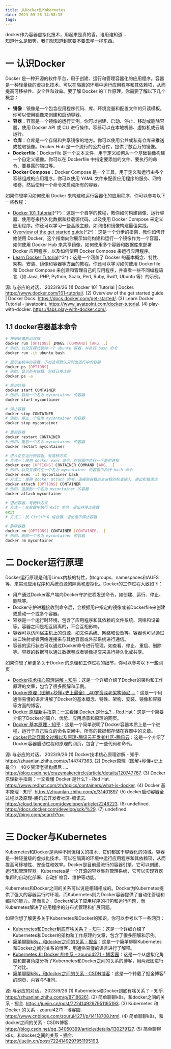 ```yaml
---
title: 从Docker到Kubernetes
date: 2023-09-26 14:58:33
tags:
---
```

docker作为容器虚拟化技术，用起来是真的香。谁用谁知道...  
知道什么是趋势，我们就知道到底要不要去学一样东西。
<!--more-->

# 一 认识Docker
Docker 是一种开源的软件平台，用于创建、运行和管理容器化的应用程序。容器是一种轻量级的虚拟化技术，可以在隔离的环境中运行应用程序和其依赖项，从而提高可移植性、安全性和效率。要了解 Docker 的工作原理，你需要了解以下几个概念：

- **镜像**：镜像是一个包含应用程序代码、库、环境变量和配置文件的只读模板。你可以使用镜像来创建和启动容器。
- **容器**：容器是一个镜像的运行实例。你可以创建、启动、停止、移动或删除容器，使用 Docker API 或 CLI 进行操作。容器可以在本地机器、虚拟机或云端运行。
- **仓库**：仓库是一个存储和共享镜像的地方。你可以使用公共或私有仓库来推送或拉取镜像。Docker Hub 是一个流行的公共仓库，提供了数百万的镜像。
- **Dockerfile**：Dockerfile 是一个文本文件，用于定义如何从一个基础镜像构建一个自定义镜像。你可以在 Dockerfile 中指定要添加的文件、要执行的命令、要暴露的端口等。
- **Docker Compose**：Docker Compose 是一个工具，用于定义和运行由多个容器组成的应用程序。你可以使用 YAML 文件来配置应用程序的服务、网络和卷，然后使用一个命令来启动所有的容器。

如果你想学习如何使用 Docker 来构建和运行容器化的应用程序，你可以参考以下一些教程：

- [Docker 101 Tutorial](https://www.docker.com/101-tutorial/)(^1^)：这是一个自学的教程，教你如何构建镜像、运行容器、使用卷来持久化数据和挂载源代码，以及使用 Docker Compose 来定义应用程序。你还可以学习一些高级主题，如网络和镜像构建最佳实践。
- [Overview of the get started guide](https://docs.docker.com/get-started/)(^2^)：这是一个分步的指南，教你如何开始使用 Docker。这个指南向你展示如何构建和运行一个镜像作为一个容器，如何使用 Docker Hub 来共享镜像，如何使用多个容器和数据库来部署 Docker 应用程序，以及如何使用 Docker Compose 来运行应用程序。
- [Learn Docker Tutorial](https://www.javatpoint.com/docker-tutorial)(^3^)：这是一个涵盖了 Docker 的基本概念、特性、架构、安装、镜像和容器等方面的教程。你还可以学习如何使用 Dockerfile 和 Docker Compose 来创建和管理自己的应用程序，并查看一些不同编程语言（如 Java, PHP, Python, Scala, Perl, Ruby, Swift, Ubuntu 等）的示例。

源: 与必应的对话， 2023/9/26
(1) Docker 101 Tutorial | Docker. https://www.docker.com/101-tutorial/.
(2) Overview of the get started guide | Docker Docs. https://docs.docker.com/get-started/.
(3) Learn Docker Tutorial - javatpoint. https://www.javatpoint.com/docker-tutorial.
(4) play-with-docker. https://labs.play-with-docker.com/.


## 1.1 docker容器基本命令
``` sh
# 根据镜像启动容器
docker run [OPTIONS] IMAGE [COMMAND] [ARG...]
# 例如，以交互模式启动一个 ubuntu 容器，并执行 bash 命令
docker run -it ubuntu bash

# 显示主机中的容器，不加选项默认只列出运行中的容器
docker ps [OPTIONS]
# 例如，显示所有容器，包括已停止的
docker ps -a

# 启动容器
docker start CONTAINER
# 例如，启动一个名为 mycontainer 的容器
docker start mycontainer

# 停止容器
docker stop CONTAINER
# 例如，停止一个名为 mycontainer 的容器
docker stop mycontainer

# 重启容器
docker restart CONTAINER
# 例如，重启一个名为 mycontainer 的容器
docker restart mycontainer

# 进入正在运行的容器，有两种方式
# 方式一：使用 docker exec 命令，在容器中执行一个新的进程
docker exec [OPTIONS] CONTAINER COMMAND [ARG...]
# 例如，以交互模式在一个名为 mycontainer 的容器中执行 bash 命令
docker exec -it mycontainer bash
# 方式二：使用 docker attach 命令，连接到容器的主进程的标准输入、输出和错误流
docker attach [OPTIONS] CONTAINER
# 例如，连接到一个名为 mycontainer 的容器
docker attach mycontainer

# 退出容器，有两种方式
# 方式一：在容器中执行 exit 命令，退出并停止容器
exit
# 方式二：按 Ctrl+P+Q 组合键，退出但不停止容器

# 删除容器
docker rm [OPTIONS] CONTAINER [CONTAINER...]
# 例如，删除一个名为 mycontainer 的容器
docker rm mycontainer

```

# 二 Docker运行原理
Docker运行原理是利用Linux内核的特性，如cgroups、namespaces和AUFS等，来实现应用程序和系统资源的隔离和虚拟化。Docker的工作过程大致如下：

- 用户通过Docker客户端向Docker守护进程发送命令，如创建、运行、停止、删除等。
- Docker守护进程接收到命令后，会根据用户指定的镜像或者Dockerfile来创建或启动一个或多个容器。
- 容器是一个运行时环境，包含了应用程序和其依赖的文件系统、网络和设备等。容器之间是相互隔离的，不会互相影响。
- 容器可以访问宿主机上的资源，如文件系统、网络和设备等。容器也可以通过端口映射或者网络连接来与其他容器或外部系统进行通信。
- 容器的运行状态可以通过Docker命令进行管理，如查看、停止、重启、删除等。容器的数据可以通过数据卷或者镜像提交来进行持久化或共享。

如果你想了解更多关于Docker的原理和工作过程的细节，你可以参考以下一些网页：

- [Docker技术核心原理讲解 - 知乎](^1^)：这是一个详细介绍了Docker的架构和工作原理的文章，包含了很多图解和示例。
- [Docker原理（图解+秒懂+史上最全）_40岁资深老架构师尼 ...](^2^)：这是一个用通俗易懂的语言讲解了Docker的基本概念、特性、架构、安装、镜像和容器等方面的博客。
- [Docker 原理新手指南：一文看懂 Docker 是什么? - Red Hat](^3^)：这是一个简要介绍了Docker的简介、优势、应用场景和原理的网页。
- [Docker 基本原理 - 知乎](^4^)：这是一个简单说明了Docker容器本质上是一个进程，运行于自己独立的命名空间中，所有的数据都存储在容器中的文章。
- [docker启动容器全过程以及原理-腾讯云开发者社区-腾讯云](^5^)：这是一个介绍了Docker容器启动过程和原理的网页，包含了一些代码和命令。

源: 与必应的对话， 2023/9/26
(1) Docker技术核心原理讲解 - 知乎. https://zhuanlan.zhihu.com/p/144747363.
(2) Docker原理（图解+秒懂+史上最全）_40岁资深老架构师尼 .... https://blog.csdn.net/crazymakercircle/article/details/120747767.
(3) Docker 原理新手指南：一文看懂 Docker 是什么? - Red Hat. https://www.redhat.com/zh/topics/containers/what-is-docker.
(4) Docker 基本原理 - 知乎. https://zhuanlan.zhihu.com/p/31401897.
(5) docker启动容器全过程以及原理-腾讯云开发者社区-腾讯云. https://cloud.tencent.com/developer/article/2246223.
(6) undefined. https://docs.docker.com/develop/sdk/%29.
(7) undefined. https://bing.com/search?q=.

# 三 Docker与Kubernetes
Kubernetes和Docker是两种不同但相关的技术，它们都属于容器化的领域。容器是一种轻量级的虚拟化技术，可以在隔离的环境中运行应用程序和其依赖项，从而提高可移植性、安全性和效率。Docker是目前最流行的容器引擎，它可以创建、运行和管理容器。Kubernetes是一个开源的容器集群管理系统，它可以实现容器集群的自动化部署、自动扩缩容、维护等功能。

Kubernetes和Docker之间的关系可以说是相辅相成的。Docker为Kubernetes提供了强大的容器运行时环境，而Kubernetes则为Docker容器提供了自动化管理和编排的能力。简而言之，Docker解决了应用程序的打包和运行问题，而Kubernetes解决了应用程序的分布式管理和扩展问题。

如果你想了解更多关于Kubernetes和Docker的知识，你可以参考以下一些网页：

- [Kubernetes和Docker到底有啥关系？ - 知乎](^1^)：这是一个详细介绍了Kubernetes和Docker的架构和工作原理的文章，包含了很多图解和示例。
- [简单聊聊k8s，和docker之间的关系 - 掘金](^2^)：这是一个简单聊聊Kubernetes和Docker之间的关系的博客，用通俗易懂的语言进行了解释。
- [Kubernetes 和 Docker 的关系 - zourui4271 - 博客园](^3^)：这是一个从虚拟化角度和部署角度分析了Kubernetes和Docker之间的关系的博客，用两张图进行了对比。
- [简单聊聊k8s，和docker之间的关系 - CSDN博客](^4^)：这是一个转载了掘金博客²的网页，内容与²相同。

源: 与必应的对话， 2023/9/26
(1) Kubernetes和Docker到底有啥关系？ - 知乎. https://zhuanlan.zhihu.com/p/87186261.
(2) 简单聊聊k8s，和docker之间的关系 - 掘金. https://juejin.cn/post/7224149297951195193.
(3) Kubernetes 和 Docker 的关系 - zourui4271 - 博客园. https://www.cnblogs.com/zourui4271/p/14118708.html.
(4) 简单聊聊k8s，和docker之间的关系 - CSDN博客. https://blog.csdn.net/qq_34050399/article/details/130279127.
(5) 简单聊聊k8s，和docker之间的关系 - 掘金. https://juejin.cn/post/7224149297951195193.

